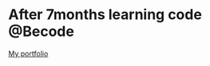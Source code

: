 # **After 7months learning code @Becode**

[My portfolio](https://florencejacobs-portfolio.web.app/)
